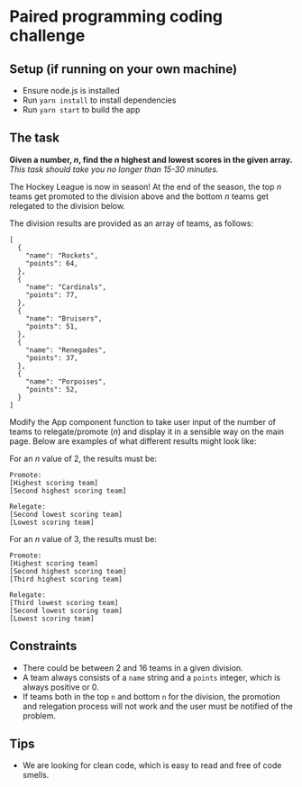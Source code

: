 # Paired programming coding challenge

## Setup (if running on your own machine)

- Ensure node.js is installed
- Run `yarn install` to install dependencies
- Run `yarn start` to build the app

## The task

**Given a number, _n_, find the _n_ highest and lowest scores in the given array.**
_This task should take you no longer than 15-30 minutes._

The Hockey League is now in season! At the end of the season, the top _n_ teams get promoted to the division above and the bottom _n_ teams get relegated to the division below.

The division results are provided as an array of teams, as follows:

```
[
  {
    "name": "Rockets",
    "points": 64,
  },
  {
    "name": "Cardinals",
    "points": 77,
  },
  {
    "name": "Bruisers",
    "points": 51,
  },
  {
    "name": "Renegades",
    "points": 37,
  },
  {
    "name": "Porpoises",
    "points": 52,
  }
]

```

Modify the App component function to take user input of the number of teams to relegate/promote (_n_) and display it in a sensible way on the main page. Below are examples of what different results might look like:

For an _n_ value of 2, the results must be:

```
Promote:
[Highest scoring team]
[Second highest scoring team]

Relegate:
[Second lowest scoring team]
[Lowest scoring team]
```

For an _n_ value of 3, the results must be:

```
Promote:
[Highest scoring team]
[Second highest scoring team]
[Third highest scoring team]

Relegate:
[Third lowest scoring team]
[Second lowest scoring team]
[Lowest scoring team]
```
## Constraints

- There could be between 2 and 16 teams in a given division.
- A team always consists of a `name` string and a `points` integer, which is always positive or 0.
- If teams both in the top `n` and bottom `n` for the division, the promotion and relegation process will not work and the user must be notified of the problem.

## Tips

- We are looking for clean code, which is easy to read and free of code smells.
